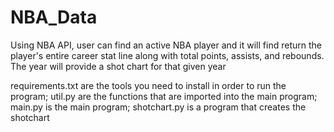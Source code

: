 # NBA_Data
Using NBA API, user can find an active NBA player and it will find return the player's entire career stat line along with total points, assists, and rebounds. The year will provide a shot chart for that given year

requirements.txt are the tools you need to install in order to run the program;
util.py are the functions that are imported into the main program;
main.py is the main program;
shotchart.py is a program that creates the shotchart
